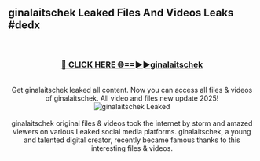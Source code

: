 ## ginalaitschek Leaked Files And Videos Leaks #dedx
<br>
<div align="center">
<h3><a href="https://watchclip.my.id/ginalaitschek" rel="nofollow">🔴 CLICK HERE 🌐==►►ginalaitschek</a></h3>
<br>
Get ginalaitschek leaked all content. Now you can access all files & videos of ginalaitschek. All video and files new update 2025!
<br>
<a href="https://watchclip.my.id/ginalaitschek" rel="nofollow" data-target="animated-image.originalLink"><img src="https://i.ibb.co.com/WyWwxjT/player-gif2.gif" alt="ginalaitschek Leaked" style="max-width: 100%; display: inline-block;" data-target="animated-image.originalImage"></a>
<br><br>
ginalaitschek original files & videos took the internet by storm and amazed viewers on various Leaked social media platforms. ginalaitschek, a young and talented digital creator, recently became famous thanks to this interesting files & videos.
</div>
<br>